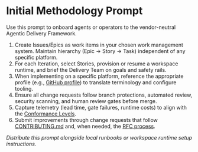 # Initial Methodology Prompt

Use this prompt to onboard agents or operators to the vendor-neutral Agentic Delivery Framework.

1. Create Issues/Epics as work items in your chosen work management system. Maintain hierarchy (Epic → Story → Task) independent of any specific platform.
2. For each Iteration, select Stories, provision or resume a workspace runtime, and brief the Delivery Team on goals and safety rails.
3. When implementing on a specific platform, reference the appropriate profile (e.g., [GitHub profile](../profiles/github.md)) to translate terminology and configure tooling.
4. Ensure all change requests follow branch protections, automated review, security scanning, and human review gates before merge.
5. Capture telemetry (lead time, gate failures, runtime costs) to align with the [Conformance Levels](../CONFORMANCE.md).
6. Submit improvements through change requests that follow [CONTRIBUTING.md](../CONTRIBUTING.md) and, when needed, the [RFC process](../RFCs/README.md).

_Distribute this prompt alongside local runbooks or workspace runtime setup instructions._
